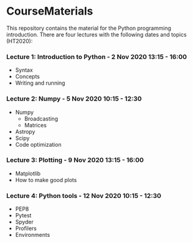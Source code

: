 # CourseMaterials

This repository contains the material for the Python programming introduction. There are four lectures with the following dates and topics (HT2020):

### Lecture 1: Introduction to Python - 2 Nov 2020 13:15 - 16:00
- Syntax
- Concepts
- Writing and running

### Lecture 2: Numpy - 5 Nov 2020 10:15 - 12:30
- Numpy
  - Broadcasting
  - Matrices
- Astropy
- Scipy
- Code optimization

### Lecture 3: Plotting - 9 Nov 2020 13:15 - 16:00
- Matplotlib
- How to make good plots

### Lecture 4: Python tools - 12 Nov 2020 10:15 - 12:30
- PEP8
- Pytest
- Spyder
- Profilers
- Environments
